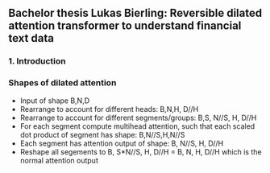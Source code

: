 ## Bachelor thesis Lukas Bierling: Reversible dilated attention transformer to understand financial text data

### 1. Introduction


### Shapes of dilated attention
- Input of shape B,N,D
- Rearrange to account for different heads: B,N,H, D//H
- Rearrange to account for different segments/groups: B,S, N//S, H, D//H
- For each segment compute multihead attention, such that each scaled dot product of segment has shape: B,N//S,H,N//S
- Each segment has attention output of shape: B, N//S, H, D//H
- Reshape all segements to B, S*N//S, H, D//H = B, N, H, D//H which is the normal attention output